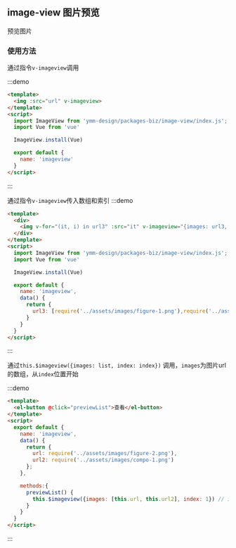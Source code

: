 <script>
  export default {
    data() {
      return {
        url: require('../assets/images/figure-2.png'),
        url2: require('../assets/images/compo-1.png'),
        url3: [require('../assets/images/figure-1.png'),require('../assets/images/figure-2.png')]
      };
    },

    methods:{
      previewList() {
        this.$imageview({images: [this.url, this.url2], index: 1})
      }
    }
  }
</script>

## image-view 图片预览

预览图片

### 使用方法

通过指令```v-imageview```调用

:::demo
```html
<template>
  <img :src="url" v-imageview>
</template>
<script>
  import ImageView from 'ymm-design/packages-biz/image-view/index.js';
  import Vue from 'vue'

  ImageView.install(Vue)

  export default {
    name: 'imageview'
  }
</script>
```
:::

通过指令```v-imageview```传入数组和索引
:::demo
```html
<template>
  <div>
    <img v-for="(it, i) in url3" :src="it" v-imageview="{images: url3, index: i}"/>
  </div>
</template>
<script>
  import ImageView from 'ymm-design/packages-biz/image-view/index.js';
  import Vue from 'vue'

  ImageView.install(Vue)

  export default {
    name: 'imageview',
    data() {
      return {
        url3: [require('../assets/images/figure-1.png'),require('../assets/images/figure-2.png')]
      }
    }
  }
</script>
```
:::


通过`this.$imageview({images: list, index: index})` 调用，```images```为图片url的数组，从```index```位置开始

:::demo
```html
<template>
  <el-button @click="previewList">查看</el-button>
</template>
<script>
  export default {
    name: 'imageview',
    data() {
      return {
        url: require('../assets/images/figure-2.png'),
        url2: require('../assets/images/compo-1.png')
      };
    },

    methods:{
      previewList() {
        this.$imageview({images: [this.url, this.url2], index: 1}) // index从0开始
      }
    }
  }
</script>
```
:::

